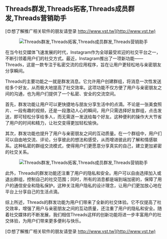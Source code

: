## **Threads群发,Threads拓客,Threads成员群发,Threads营销助手**

[😍想了解推广相关软件的朋友请登录 http://www.vst.tw](http://www.vst.tw)

 <center><img src="https://vst.tw/MP4/tuiguang/png/2.png" alt="Threads群发,Threads拓客,Threads成员群发,Threads营销助手"></center>

在当今社交媒体飞速发展的时代，Instagram作为全球最受欢迎的社交平台之一，不断引领着用户们的社交方式。最近，Instagram推出了一项新功能——Threads，这是一款专注于私密交流的应用程序，旨在让用户更轻松地与亲密朋友分享瞬间。

Threads的主要功能之一就是群发消息。它允许用户创建群组，将消息一次性发送给多个好友，从而极大地提高了社交效率。这项功能不仅方便了用户与亲密朋友之间的沟通，也为用户们提供了一个私密、安全的交流空间。

首先，群发功能让用户可以更快捷地与朋友分享生活中的点滴。不论是一张美食照片、一段有趣的视频，还是一段激动人心的瞬间，用户只需选择好友群组，点击发送，即可轻松分享给多人，而无需逐一发送给每个好友。这种便利的操作大大节省了用户的时间和精力，让社交变得更加轻松愉快。

其次，群发功能也提升了用户与亲密朋友之间的互动质量。在一个群组中，用户们可以自由地交流、评论，分享彼此的想法和感受，从而增进彼此的了解和情感联系。这种私密的群组交流模式，使得用户们更愿意分享真实的自己，建立更加紧密的社交关系。

 <center><img src="https://vst.tw/MP4/tuiguang/png/0.png" alt="Threads群发,Threads拓客,Threads成员群发,Threads营销助手"></center>

此外，Threads的群发功能还注重了用户的隐私和安全。用户可以自由选择加入或退出群组，控制自己的社交范围；同时，所有的消息都是端到端加密的，保障了用户的通信安全和隐私保护。这种关注用户隐私的设计理念，让用户们更加放心地在平台上分享自己的生活点滴。

综上所述，Threads的群发功能为用户们带来了全新的社交体验。它不仅提高了社交效率，增强了用户与亲密朋友之间的互动质量，还注重了用户的隐私和安全。随着社交媒体的不断发展，我们相信Threads这样的创新功能将进一步丰富用户的社交体验，为用户们带来更多便利与快乐。

[😍想了解推广相关软件的朋友请登录 http://www.vst.tw](http://www.vst.tw)




